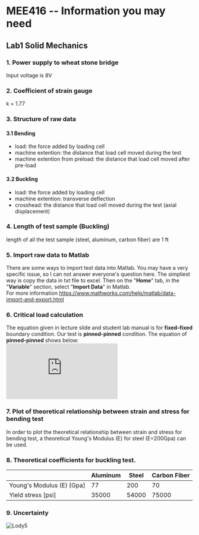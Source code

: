 # MEE416 -- Information you may need
## Lab1 Solid Mechanics
### 1. Power supply to wheat stone bridge
Input voltage is 8V 
### 2. Coefficient of strain gauge
k = 1.77
### 3. Structure of raw data
#### 3.1 Bending
- load: the force added by loading cell
- machine extention: the distance that load cell moved during the test
- machine extention from preload: the distance that load cell moved after pre-load
#### 3.2 Buckling
- load: the force added by loading cell
- machine extention: transverse deflection
- crosshead: the distance that load cell moved during the test (axial displacement)
### 4. Length of test sample (Buckling)
length of all the test sample (steel, aluminum, carbon fiber) are 1 ft
### 5. Import raw data to Matlab
There are some ways to import test data into Matlab. You may have a very specific issue, so I can not answer everyone's question here.
The simpliest way is copy the data in txt file to excel. Then on the "**Home**" tab, in the "**Variable**" section, select "**Import Data**" in Matlab.  
For more information https://www.mathworks.com/help/matlab/data-import-and-export.html
### 6. Critical load calculation
The equation given in lecture slide and student lab manual is for **fixed-fixed** boundary condition. Our test is **pinned-pinned** condition. The equation of **pinned-pinned** shows below:  
![](https://latex.codecogs.com/gif.latex?P_%7Bcr%7D%20%3D%20%5Cfrac%7B%5Cpi%5E2EI%7D%7BL%5E2%7D)

### 7. Plot of theoretical relationship between strain and stress for bending test
In order to plot the theoretical relationship between strain and stress for bending test, a theoretical Young's Modulus (E) for steel (E=200Gpa) can be used. 
### 8. Theoretical coefficients for buckling test.
|   |Aluminum|Steel|Carbon Fiber|
|---|---|---|---|
|Young's Modulus (E) [Gpa]|77|200|70|
|Yield stress [psi]|35000|54000|75000|
### 9. Uncertainty
![Lody5](https://blackboard.syracuse.edu/webapps/blackboard/content/listContentEditable.jsp?content_id=_5055164_1&course_id=_388813_1&mode=reset)
